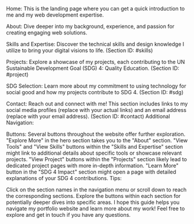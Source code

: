 Home: This is the landing page where you can get a quick introduction to me and my web development expertise.

About: Dive deeper into my background, experience, and passion for creating engaging web solutions.

Skills and Expertise: Discover the technical skills and design knowledge I utilize to bring your digital visions to life. (Section ID: #skills)

Projects: Explore a showcase of my projects, each contributing to the UN Sustainable Development Goal (SDG) 4: Quality Education. (Section ID: #project)

SDG Selection: Learn more about my commitment to using technology for social good and how my projects contribute to SDG 4. (Section ID: #sdg)

Contact: Reach out and connect with me! This section includes links to my social media profiles (replace with your actual links) and an email address (replace with your email address). (Section ID: #contact)
Additional Navigation:

Buttons: Several buttons throughout the website offer further exploration.
"Explore More" in the hero section takes you to the "About" section.
"View Tools" and "View Skills" buttons within the "Skills and Expertise" section might link to additional details about specific tools or showcase relevant projects.
"View Project" buttons within the "Projects" section likely lead to dedicated project pages with more in-depth information.
"Learn More" button in the "SDG 4 Impact" section might open a page with detailed explanations of your SDG 4 contributions.
Tips:

Click on the section names in the navigation menu or scroll down to reach the corresponding sections.
Explore the buttons within each section for potentially deeper dives into specific areas.
I hope this guide helps you navigate my portfolio website and learn more about my work! Feel free to explore and get in touch if you have any questions.
